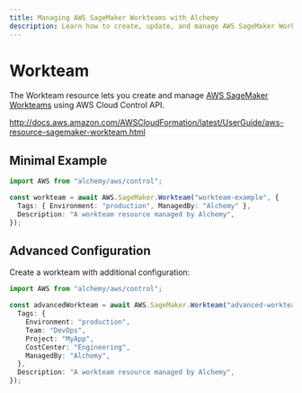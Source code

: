 ```yaml
---
title: Managing AWS SageMaker Workteams with Alchemy
description: Learn how to create, update, and manage AWS SageMaker Workteams using Alchemy Cloud Control.
---
```


# Workteam

The Workteam resource lets you create and manage [AWS SageMaker Workteams](https://docs.aws.amazon.com/sagemaker/latest/userguide/) using AWS Cloud Control API.

http://docs.aws.amazon.com/AWSCloudFormation/latest/UserGuide/aws-resource-sagemaker-workteam.html

## Minimal Example

```ts
import AWS from "alchemy/aws/control";

const workteam = await AWS.SageMaker.Workteam("workteam-example", {
  Tags: { Environment: "production", ManagedBy: "Alchemy" },
  Description: "A workteam resource managed by Alchemy",
});
```

## Advanced Configuration

Create a workteam with additional configuration:

```ts
import AWS from "alchemy/aws/control";

const advancedWorkteam = await AWS.SageMaker.Workteam("advanced-workteam", {
  Tags: {
    Environment: "production",
    Team: "DevOps",
    Project: "MyApp",
    CostCenter: "Engineering",
    ManagedBy: "Alchemy",
  },
  Description: "A workteam resource managed by Alchemy",
});
```

